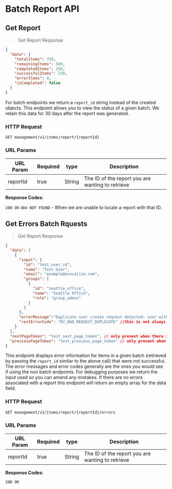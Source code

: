 # Batch Report API

## Get Report

> Get Report Response

```json
{
  "data": {
    "totalItems": 750,
    "remainingItems": 500,
    "completedItems": 250,
    "successfulItems": 250,
    "errorItems": 0,
    "isCompleted": false
  }
}
```

For batch endpoints we return a `report_id` string instead of the created objects. This endpoint allows you to view the status of a given batch. We retain this data for 30 days after the report was generated.

### HTTP Request

`GET management/v1/items/report/{reportId}`

### URL Params

| URL Param | Required | type   | Description                                      |
| --------- | -------- | ------ | ------------------------------------------------ |
| reportId  | true     | String | The ID of the report you are wanting to retrieve |

**Response Codes**:

`200 OK`
`404 NOT FOUND` - When we are unable to locate a report with that ID.


## Get Errors Batch Rquests

> Get Report Response

```json
{
  "data": [
    {
      "input": {
        "id": "test_user_id",
        "name": "Test User",
        "email": "example@evocalize.com",
        "groups": [
          {
            "id": "seattle_office",
            "name": "Seattle Office",
            "role": "group_admin"
          }
        ]
      },
      "errorMessage":"Duplicate user create request detected: user with example@evocalize.com has already been associated to another user id.",
      "restErrorCode": "EV_BAD_REQUEST_DUPLICATE" //this is not always present. 
    }
  ],
  "nextPageToken": "test_next_page_token", // only present when there is another page
  "previousPageToken": "test_previous_page_token" // only present when there is a previous page
}
```

This endpoint displays error information for items in a given batch (retrieved by passing the `report_id` similar to the above call) that were not successful. The error messages and error codes generally are the ones you would see if using the non batch endpoints. For debugging purposes we return the input used so you can amend any mistakes. If there are no errors associated with a report this endpoint will return an empty array for the data field.

### HTTP Request

`GET management/v1/items/report/{reportId}/errors`

### URL Params

| URL Param | Required | type   | Description                                      |
| --------- | -------- | ------ | ------------------------------------------------ |
| reportId  | true     | String | The ID of the report you are wanting to retrieve |

**Response Codes**:

`200 OK`